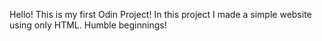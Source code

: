Hello!
This is my first Odin Project!
In this project I made a simple website using only HTML.
Humble beginnings!